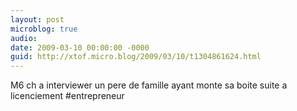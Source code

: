 ```yaml
---
layout: post
microblog: true
audio: 
date: 2009-03-10 00:00:00 -0000
guid: http://xtof.micro.blog/2009/03/10/t1304861624.html
---
```

M6 ch a interviewer un pere de famille ayant monte sa boite suite a licenciement #entrepreneur
